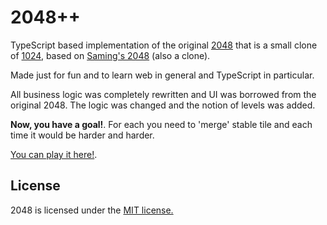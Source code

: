 # 2048++
TypeScript based implementation of the original [2048](https://github.com/gabrielecirulli/2048) that is a small clone of [1024](https://play.google.com/store/apps/details?id=com.veewo.a1024), based on [Saming's 2048](http://saming.fr/p/2048/) (also a clone).

Made just for fun and to learn web in general and TypeScript in particular.

All business logic was completely rewritten and UI was borrowed from the original 2048. The logic was changed and the notion of levels was added.

**Now, you have a goal!**. For each you need to 'merge' stable tile and each time it would be harder and harder.

[You can play it here!](http://sergeyteplyakov.github.io/2048plusplus/).

## License
2048 is licensed under the [MIT license.](LICENS)
